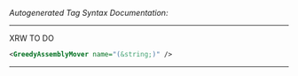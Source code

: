 _Autogenerated Tag Syntax Documentation:_

---
XRW TO DO

```xml
<GreedyAssemblyMover name="(&string;)" />
```



---
